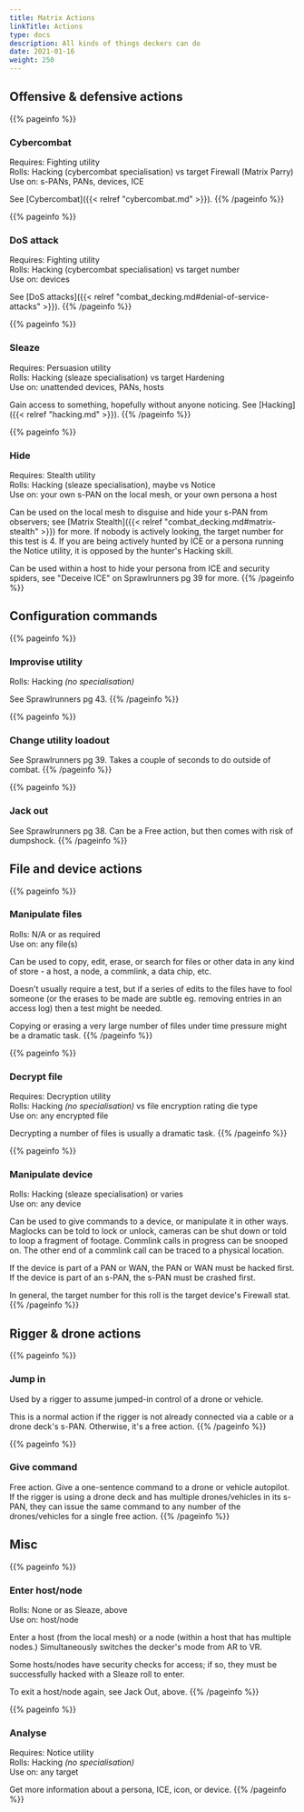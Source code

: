 ```yaml
---
title: Matrix Actions
linkTitle: Actions
type: docs
description: All kinds of things deckers can do
date: 2021-01-16
weight: 250
---
```


## Offensive & defensive actions

{{% pageinfo %}} 
### Cybercombat
Requires: Fighting utility \
Rolls: Hacking (cybercombat specialisation) vs target Firewall (Matrix Parry) \
Use on: s-PANs, PANs, devices, ICE

See [Cybercombat]({{< relref "cybercombat.md" >}}).
{{% /pageinfo %}} 

{{% pageinfo %}} 
### DoS attack
Requires: Fighting utility \
Rolls: Hacking (cybercombat specialisation) vs target number \
Use on: devices

See [DoS attacks]({{< relref "combat_decking.md#denial-of-service-attacks" >}}).
{{% /pageinfo %}} 


{{% pageinfo %}} 
### Sleaze
Requires: Persuasion utility \
Rolls: Hacking (sleaze specialisation) vs target Hardening \
Use on: unattended devices, PANs, hosts

Gain access to something, hopefully without anyone noticing. See [Hacking]({{< relref "hacking.md" >}}).
{{% /pageinfo %}} 


{{% pageinfo %}} 
### Hide
Requires: Stealth utility \
Rolls: Hacking (sleaze specialisation), maybe vs Notice \
Use on: your own s-PAN on the local mesh, or your own persona a host

Can be used on the local mesh to disguise and hide your s-PAN from observers; see [Matrix Stealth]({{< relref "combat_decking.md#matrix-stealth" >}}) for more. If nobody is actively looking, the target number for this test is 4. If you are being actively hunted by ICE or a persona running the Notice utility, it is opposed by the hunter's Hacking skill.

Can be used within a host to hide your persona from ICE and security spiders, see "Deceive ICE" on Sprawlrunners pg 39 for more.
{{% /pageinfo %}} 


## Configuration commands

{{% pageinfo %}} 
### Improvise utility
Rolls: Hacking *(no specialisation)*

See Sprawlrunners pg 43.
{{% /pageinfo %}} 


{{% pageinfo %}} 
### Change utility loadout

See Sprawlrunners pg 39. Takes a couple of seconds to do outside of combat.
{{% /pageinfo %}} 


{{% pageinfo %}} 
### Jack out

See Sprawlrunners pg 38. Can be a Free action, but then comes with risk of dumpshock.
{{% /pageinfo %}} 


## File and device actions

{{% pageinfo %}} 
### Manipulate files
Rolls: N/A or as required \
Use on: any file(s)

Can be used to copy, edit, erase, or search for files or other data in any kind of store - a host, a node, a commlink, a data chip, etc.

Doesn't usually require a test, but if a series of edits to the files have to fool someone (or the erases to be made are subtle eg. removing entries in an access log) then a test might be needed.

Copying or erasing a very large number of files under time pressure might be a dramatic task.
{{% /pageinfo %}} 

{{% pageinfo %}} 
### Decrypt file
Requires: Decryption utility \
Rolls: Hacking *(no specialisation)* vs file encryption rating die type \
Use on: any encrypted file

Decrypting a number of files is usually a dramatic task.
{{% /pageinfo %}} 



{{% pageinfo %}} 
### Manipulate device
Rolls: Hacking (sleaze specialisation) or varies \
Use on: any device

Can be used to give commands to a device, or manipulate it in other ways. Maglocks can be told to lock or unlock, cameras can be shut down or told to loop a fragment of footage. Commlink calls in progress can be snooped on. The other end of a commlink call can be traced to a physical location.

If the device is part of a PAN or WAN, the PAN or WAN must be hacked first. If the device is part of an s-PAN, the s-PAN must be crashed first.

In general, the target number for this roll is the target device's Firewall stat.
{{% /pageinfo %}} 


## Rigger & drone actions

{{% pageinfo %}} 
### Jump in

Used by a rigger to assume jumped-in control of a drone or vehicle. 

This is a normal action if the rigger is not already connected via a cable or a drone deck's s-PAN. Otherwise, it's a free action.
{{% /pageinfo %}} 



{{% pageinfo %}} 
### Give command

Free action. Give a one-sentence command to a drone or vehicle autopilot. If the rigger is using a drone deck and has multiple drones/vehicles in its s-PAN, they can issue the same command to any number of the drones/vehicles for a single free action. 
{{% /pageinfo %}} 



## Misc 

{{% pageinfo %}} 
### Enter host/node
Rolls: None or as Sleaze, above \
Use on: host/node

Enter a host (from the local mesh) or a node (within a host that has multiple nodes.) Simultaneously switches the decker's mode from AR to VR.

Some hosts/nodes have security checks for access; if so, they must be successfully hacked with a Sleaze roll to enter.

To exit a host/node again, see Jack Out, above.
{{% /pageinfo %}} 


{{% pageinfo %}} 
### Analyse
Requires: Notice utility \
Rolls: Hacking *(no specialisation)* \
Use on: any target

Get more information about a persona, ICE, icon, or device.
{{% /pageinfo %}} 
